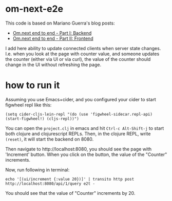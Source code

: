 # om-next-e2e

This code is based on Mariano Guerra's blog posts:
* [Om.next end to end - Part I: Backend](http://marianoguerra.org/posts/omnext-end-to-end-part-i-backend.html)
* [Om.next end to end - Part II: Frontend](http://marianoguerra.org/posts/omnext-end-to-end-part-ii-frontend.html)

I add here ability to update connected clients when server state changes. I.e. when you look at the page with counter value, and someone updates the counter (either via UI or via curl), the value of the counter should change in the UI without refreshing the page.

# how to run it

Assuming you use Emacs+cider, and you configured your cider to start figwheel repl like this:

```
(setq cider-cljs-lein-repl "(do (use 'figwheel-sidecar.repl-api) (start-figwheel!) (cljs-repl))")
```
You can open the `project.clj` in emacs and hit `Ctrl-c Alt-Shift-j` to start both clojure and clojurescript REPLs. Then, in the clojure REPL, write `(reset)`, it will start the backend on 8080.

Then navigate to http://localhost:8080, you should see the page with 'Increment' button. When you click on the button, the value of the "Counter" increments.

Now, run following in terminal:

```
echo '[(ui/increment {:value 20})]' | transito http post http://localhost:8080/api/1/query e2t -
```

You should see that the value of "Counter" increments by 20.
